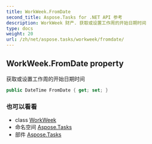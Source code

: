 ```yaml
---
title: WorkWeek.FromDate
second_title: Aspose.Tasks for .NET API 参考
description: WorkWeek 财产. 获取或设置工作周的开始日期时间
type: docs
weight: 20
url: /zh/net/aspose.tasks/workweek/fromdate/
---
```

## WorkWeek.FromDate property

获取或设置工作周的开始日期时间

```csharp
public DateTime FromDate { get; set; }
```

### 也可以看看

* class [WorkWeek](../)
* 命名空间 [Aspose.Tasks](../../workweek/)
* 部件 [Aspose.Tasks](../../../)


